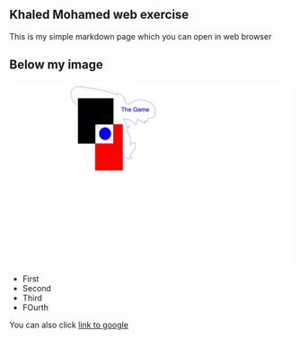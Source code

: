 ## Khaled Mohamed web exercise

This is my simple markdown page which you can open in web browser

## Below my image

![example image](Image.png)


- First
- Second
- Third
- FOurth

You can also click [link to google](http://www.google.com)

